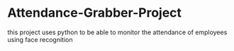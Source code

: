 # Attendance-Grabber-Project
this project uses python to be able to monitor the attendance of employees using face recognition
